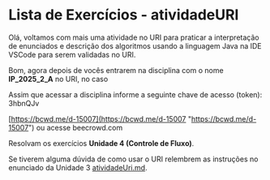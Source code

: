 # Lista de Exercícios - atividadeURI  

Olá, voltamos com mais uma atividade no URI para praticar a interpretação de enunciados e descrição dos algoritmos usando a linguagem Java na IDE VSCode para serem validadas no URI.  

Bom, agora depois de vocês entrarem na disciplina com o nome **IP_2025_2_A** no URI, no caso  

Assim que acessar a disciplina informe a seguinte chave de acesso (token): 3hbnQJv

<!-- [ ] INICIO atualizar - Link da Disciplina -->
[https://bcwd.me/d-15007](<https://bcwd.me/d-15007> "https://bcwd.me/d-15007")  ou acesse beecrowd.com

Resolvam os exercícios **Unidade 4 (Controle de Fluxo)**.

Se tiverem alguma dúvida de como usar o URI relembrem as instruções no enunciado da Unidade 3 [atividadeUri.md](../Unidade3/atividadeUri.md "atividadeUri.md").  

